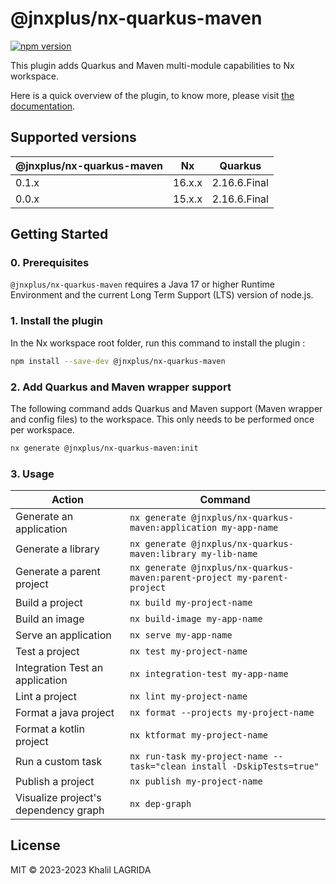 # @jnxplus/nx-quarkus-maven

[![npm version](https://badge.fury.io/js/@jnxplus%2Fnx-quarkus-maven.svg)](https://badge.fury.io/js/@jnxplus%2Fnx-quarkus-maven)

This plugin adds Quarkus and Maven multi-module capabilities to Nx workspace.

Here is a quick overview of the plugin, to know more, please visit [the documentation](https://khalilou88.github.io/jnxplus/).

## Supported versions

| @jnxplus/nx-quarkus-maven | Nx     | Quarkus      |
| ------------------------- | ------ | ------------ |
| 0.1.x                     | 16.x.x | 2.16.6.Final |
| 0.0.x                     | 15.x.x | 2.16.6.Final |

## Getting Started

### 0. Prerequisites

`@jnxplus/nx-quarkus-maven` requires a Java 17 or higher Runtime Environment and the current Long Term Support (LTS) version of node.js.

### 1. Install the plugin

In the Nx workspace root folder, run this command to install the plugin :

```bash
npm install --save-dev @jnxplus/nx-quarkus-maven
```

### 2. Add Quarkus and Maven wrapper support

The following command adds Quarkus and Maven support (Maven wrapper and config files) to the workspace. This only needs to be performed once per workspace.

```bash
nx generate @jnxplus/nx-quarkus-maven:init
```

### 3. Usage

| Action                               | Command                                                                  |
| ------------------------------------ | ------------------------------------------------------------------------ |
| Generate an application              | `nx generate @jnxplus/nx-quarkus-maven:application my-app-name`          |
| Generate a library                   | `nx generate @jnxplus/nx-quarkus-maven:library my-lib-name`              |
| Generate a parent project            | `nx generate @jnxplus/nx-quarkus-maven:parent-project my-parent-project` |
| Build a project                      | `nx build my-project-name`                                               |
| Build an image                       | `nx build-image my-app-name`                                             |
| Serve an application                 | `nx serve my-app-name`                                                   |
| Test a project                       | `nx test my-project-name`                                                |
| Integration Test an application      | `nx integration-test my-app-name`                                        |
| Lint a project                       | `nx lint my-project-name`                                                |
| Format a java project                | `nx format --projects my-project-name`                                   |
| Format a kotlin project              | `nx ktformat my-project-name`                                            |
| Run a custom task                    | `nx run-task my-project-name --task="clean install -DskipTests=true"`    |
| Publish a project                    | `nx publish my-project-name`                                             |
| Visualize project's dependency graph | `nx dep-graph`                                                           |

## License

MIT © 2023-2023 Khalil LAGRIDA
